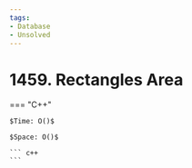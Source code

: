 ```yaml
---
tags:
- Database
- Unsolved
---
```



# 1459. Rectangles Area

=== "C++"

    $Time: O()$

    $Space: O()$

    ``` c++
    ```
